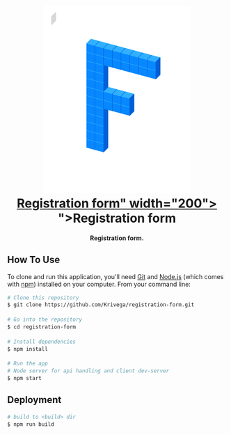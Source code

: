 <h1 align="center">
  <br>
  <a href="http://krivega.com/lab/registration-form/" target="_blank"><img src="https://github.com/Krivega/registration-form/raw/master/public/logo.png" alt="">Registration form" width="200"></a>
  <br>
  ">Registration form
  <br>
</h1>

<h4 align="center">Registration form.</h4>

## How To Use

To clone and run this application, you'll need [Git](https://git-scm.com) and [Node.js](https://nodejs.org/en/download/) (which comes with [npm](http://npmjs.com)) installed on your computer. From your command line:

```bash
# Clone this repository
$ git clone https://github.com/Krivega/registration-form.git

# Go into the repository
$ cd registration-form

# Install dependencies
$ npm install

# Run the app
# Node server for api handling and client dev-server
$ npm start
```

## Deployment

```bash
# build to <build> dir
$ npm run build
```
